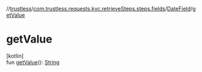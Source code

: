 //[trustless](../../../index.md)/[com.trustless.requests.kyc.retrieveSteps.steps.fields](../index.md)/[DateField](index.md)/[getValue](get-value.md)

# getValue

[kotlin]\
fun [getValue](get-value.md)(): [String](https://kotlinlang.org/api/latest/jvm/stdlib/kotlin/-string/index.html)
